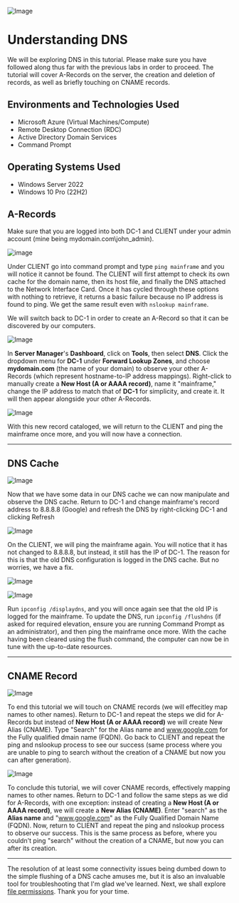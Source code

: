![Image](https://w5t2f7e6.stackpathcdn.com/wp-content/uploads/2022/01/blog_img_dnsfiltering_cover-1024x427.jpg)

# Understanding DNS
We will be exploring DNS in this tutorial. Please make sure you have followed along thus far with the previous labs in order to proceed. The tutorial will cover A-Records on the server, the creation and deletion of records, as well as briefly touching on CNAME records.

## Environments and Technologies Used

- Microsoft Azure (Virtual Machines/Compute)
- Remote Desktop Connection (RDC)
- Active Directory Domain Services
- Command Prompt

## Operating Systems Used 

- Windows Server 2022
- Windows 10 Pro (22H2)

## A-Records

Make sure that you are logged into both DC-1 and CLIENT under your admin account (mine being mydomain.com\john_admin).

![image](https://i.imgur.com/Q6PPZL7.png)

Under CLIENT go into command prompt and type `ping mainframe` and you will notice it cannot be found. The CLIENT will first attempt to check its own cache for the domain name, then its host file, and finally the DNS attached to the Network Interface Card. Once it has cycled through these options with nothing to retrieve, it returns a basic failure because no IP address is found to ping. We get the same result even with `nslookup mainframe`.

We will switch back to DC-1 in order to create an A-Record so that it can be discovered by our computers.

![Image](https://i.imgur.com/gZUr7dq.png)

In **Server Manager**'s **Dashboard**, click on **Tools**, then select **DNS**. Click the dropdown menu for **DC-1** under **Forward Lookup Zones**, and choose **mydomain.com** (the name of your domain) to observe your other A-Records (which represent hostname-to-IP address mappings). Right-click to manually create a **New Host (A or AAAA record)**, name it "mainframe," change the IP address to match that of **DC-1** for simplicity, and create it. It will then appear alongside your other A-Records.

![Image](https://i.imgur.com/rXd2qaH.png)

With this new record cataloged, we will return to the CLIENT and ping the mainframe once more, and you will now have a connection.

---

## DNS Cache

![Image](https://i.imgur.com/iSKeMDf.png)

Now that we have some data in our DNS cache we can now manipulate and observe the DNS cache. Return to DC-1 and change mainframe's record address to 8.8.8.8 (Google) and refresh the DNS by right-clicking DC-1 and clicking Refresh

![Image](https://i.imgur.com/D59LazB.png)

On the CLIENT, we will ping the mainframe again. You will notice that it has not changed to 8.8.8.8, but instead, it still has the IP of DC-1. The reason for this is that the old DNS configuration is logged in the DNS cache. But no worries, we have a fix.

![Image](https://i.imgur.com/ZVFXnwy.png)

![Image](https://i.imgur.com/xUWb7TI.png)

Run `ipconfig /displaydns`, and you will once again see that the old IP is logged for the mainframe. To update the DNS, run `ipconfig /flushdns` (if asked for required elevation, ensure you are running Command Prompt as an administrator), and then ping the mainframe once more. With the cache having been cleared using the flush command, the computer can now be in tune with the up-to-date resources.

---

## CNAME Record

![Image](https://i.imgur.com/hvAahXU.png)

To end this tutorial we will touch on CNAME records (we will effecitley map names to other names). Return to DC-1 and repeat the steps we did for A-Records but instead of **New Host (A or AAAA record)** we will create New Alias (CNAME). Type "Search" for the Alias name and www.google.com for the Fully qualified dmain name (FQDN). Go back to CLIENT and repeat the ping and nslookup process to see our success (same process where you are unable to ping to search without the creation of a CNAME but now you can after generation).

![Image](https://i.imgur.com/xA2RV4R.png)

To conclude this tutorial, we will cover CNAME records, effectively mapping names to other names. Return to DC-1 and follow the same steps as we did for A-Records, with one exception: instead of creating a **New Host (A or AAAA record)**, we will create a **New Alias (CNAME)**. Enter "search" as the **Alias name** and "www.google.com" as the Fully Qualified Domain Name (FQDN). Now, return to CLIENT and repeat the ping and nslookup process to observe our success. This is the same process as before, where you couldn't ping "search" without the creation of a CNAME, but now you can after its creation.

---
The resolution of at least some connectivity issues being dumbed down to the simple flushing of a DNS cache amuses me, but it is also an invaluable tool for troubleshooting that I'm glad we've learned. Next, we shall explore [file permissions](https://github.com/NicholasToon/Understanding-File-Permissions-in-Azure). Thank you for your time.











